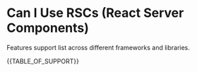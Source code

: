 # Can I Use RSCs (React Server Components)

Features support list across different frameworks and libraries.

{{TABLE_OF_SUPPORT}}
